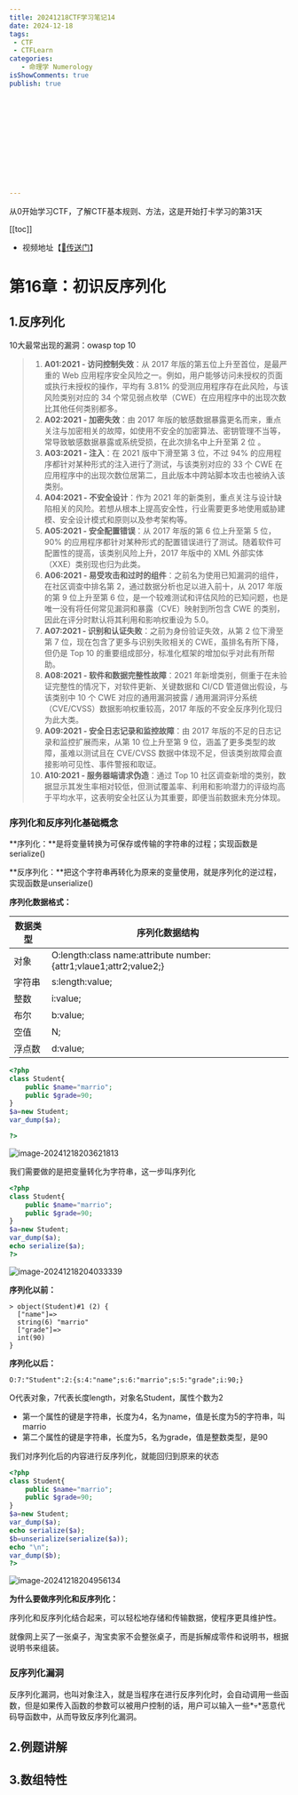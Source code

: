 ```yaml
---
title: 20241218CTF学习笔记14
date: 2024-12-18
tags:
 - CTF
 - CTFLearn
categories:
   - 命理学 Numerology
isShowComments: true
publish: true













---
```


<Boxx/>

从0开始学习CTF，了解CTF基本规则、方法，这是开始打卡学习的第31天

[[toc]]

- 视频地址【[🔗传送门](https://www.bilibili.com/video/BV1Lh411F7s8/)】

<!-- more -->

# 第16章：初识反序列化

## 1.反序列化

10大最常出现的漏洞：owasp top 10

> 1. **A01:2021 - 访问控制失效**：从 2017 年版的第五位上升至首位，是最严重的 Web 应用程序安全风险之一。例如，用户能够访问未授权的页面或执行未授权的操作，平均有 3.81% 的受测应用程序存在此风险，与该风险类别对应的 34 个常见弱点枚举（CWE）在应用程序中的出现次数比其他任何类别都多。
> 2. **A02:2021 - 加密失效**：由 2017 年版的敏感数据暴露更名而来，重点关注与加密相关的故障，如使用不安全的加密算法、密钥管理不当等，常导致敏感数据暴露或系统受损，在此次排名中上升至第 2 位 。
> 3. **A03:2021 - 注入**：在 2021 版中下滑至第 3 位，不过 94% 的应用程序都针对某种形式的注入进行了测试，与该类别对应的 33 个 CWE 在应用程序中的出现次数位居第二，且此版本中跨站脚本攻击也被纳入该类别。
> 4. **A04:2021 - 不安全设计**：作为 2021 年的新类别，重点关注与设计缺陷相关的风险。若想从根本上提高安全性，行业需要更多地使用威胁建模、安全设计模式和原则以及参考架构等。
> 5. **A05:2021 - 安全配置错误**：从 2017 年版的第 6 位上升至第 5 位，90% 的应用程序都针对某种形式的配置错误进行了测试。随着软件可配置性的提高，该类别风险上升，2017 年版中的 XML 外部实体（XXE）类别现也归为此类。
> 6. **A06:2021 - 易受攻击和过时的组件**：之前名为使用已知漏洞的组件，在社区调查中排名第 2，通过数据分析也足以进入前十，从 2017 年版的第 9 位上升至第 6 位，是一个较难测试和评估风险的已知问题，也是唯一没有将任何常见漏洞和暴露（CVE）映射到所包含 CWE 的类别，因此在评分时默认将其利用和影响权重设为 5.0。
> 7. **A07:2021 - 识别和认证失败**：之前为身份验证失效，从第 2 位下滑至第 7 位，现在包含了更多与识别失败相关的 CWE，虽排名有所下降，但仍是 Top 10 的重要组成部分，标准化框架的增加似乎对此有所帮助。
> 8. **A08:2021 - 软件和数据完整性故障**：2021 年新增类别，侧重于在未验证完整性的情况下，对软件更新、关键数据和 CI/CD 管道做出假设，与该类别中 10 个 CWE 对应的通用漏洞披露 / 通用漏洞评分系统（CVE/CVSS）数据影响权重较高，2017 年版的不安全反序列化现归为此大类。
> 9. **A09:2021 - 安全日志记录和监控故障**：由 2017 年版的不足的日志记录和监控扩展而来，从第 10 位上升至第 9 位，涵盖了更多类型的故障，虽难以测试且在 CVE/CVSS 数据中体现不足，但该类别故障会直接影响可见性、事件警报和取证。
> 10. **A10:2021 - 服务器端请求伪造**：通过 Top 10 社区调查新增的类别，数据显示其发生率相对较低，但测试覆盖率、利用和影响潜力的评级均高于平均水平，这表明安全社区认为其重要，即便当前数据未充分体现。

### 序列化和反序列化基础概念

**序列化：**是将变量转换为可保存或传输的字符串的过程；实现函数是serialize()

**反序列化：**把这个字符串再转化为原来的变量使用，就是序列化的逆过程，实现函数是unserialize()

**序列化数据格式：**

| 数据类型 | 序列化数据结构                                               |
| -------- | ------------------------------------------------------------ |
| 对象     | O:length:class name:attribute number:{attr1;vlaue1;attr2;value2;} |
| 字符串   | s:length:value;                                              |
| 整数     | i:value;                                                     |
| 布尔     | b:value;                                                     |
| 空值     | N;                                                           |
| 浮点数   | d:value;                                                     |

```php
<?php
class Student{
    public $name="marrio";
    public $grade=90;
}
$a=new Student;
var_dump($a);

?>
```

![image-20241218203621813](/img/ctfLearn/image-20241218203621813.png)

我们需要做的是把变量转化为字符串，这一步叫序列化

```php
<?php
class Student{
    public $name="marrio";
    public $grade=90;
}
$a=new Student;
var_dump($a);
echo serialize($a);
?>
```

![image-20241218204033339](/img/ctfLearn/image-20241218204033339.png)

**序列化以前：**

```
> object(Student)#1 (2) {
  ["name"]=>
  string(6) "marrio"
  ["grade"]=>
  int(90)
}
```

**序列化以后：**

```
O:7:"Student":2:{s:4:"name";s:6:"marrio";s:5:"grade";i:90;}
```

O代表对象，7代表长度length，对象名Student，属性个数为2

- 第一个属性的键是字符串，长度为4，名为name，值是长度为5的字符串，叫marrio
- 第二个属性的键是字符串，长度为5，名为grade，值是整数类型，是90

我们对序列化后的内容进行反序列化，就能回归到原来的状态

```php
<?php
class Student{
    public $name="marrio";
    public $grade=90;
}
$a=new Student;
var_dump($a);
echo serialize($a);
$b=unserialize(serialize($a));
echo "\n";
var_dump($b);
?>
```

![image-20241218204956134](/img/ctfLearn/image-20241218204956134.png)

**为什么要做序列化和反序列化：**

序列化和反序列化结合起来，可以轻松地存储和传输数据，使程序更具维护性。

就像网上买了一张桌子，淘宝卖家不会整张桌子，而是拆解成零件和说明书，根据说明书来组装。

### 反序列化漏洞

反序列化漏洞，也叫对象注入，就是当程序在进行反序列化时，会自动调用一些函数，但是如果传入函数的参数可以被用户控制的话，用户可以输入一些*💀*恶意代码导函数中，从而导致反序列化漏洞。

## 2.例题讲解

## 3.数组特性